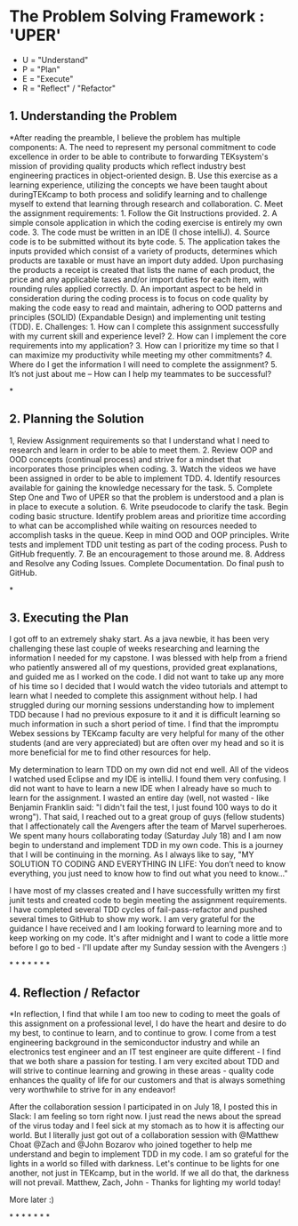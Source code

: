 <h1>The Problem Solving Framework : 'UPER'</h1>

- U = "Understand"
- P = "Plan"
- E = "Execute"
- R = "Reflect" / "Refactor"

<h2>1. Understanding the Problem</h2>
*After reading the preamble, I believe the problem has multiple components:
A. The need to represent my personal commitment to code excellence in order to 
be able to contribute to forwarding TEKsystem's mission of providing quality products 
which reflect industry best engineering practices in object-oriented design.
B. Use this exercise as a learning experience, utilizing the concepts we have been taught 
about duringTEKcamp to both process and solidify learning and to challenge myself
to extend that learning through research and collaboration.
C. Meet the assignment requirements:
1. Follow the Git Instructions provided.
2. A simple console application in which the coding exercise is entirely my own code.
3. The code must be written in an IDE (I chose intelliJ).
4. Source code is to be submitted without its byte code.
5. The application takes the inputs provided which consist of a variety of products, determines
which products are taxable or must have an import duty added. Upon purchasing the 
products a receipt is created that lists the name of each product, the price and any applicable taxes and/or import duties for each item, with rounding rules applied correctly.
D. An important aspect to be held in consideration during the coding process is to focus on code quality by making the code easy to read and maintain, adhering to OOD patterns and principles (SOLID) (Expandable Design) and implementing unit testing (TDD). 
E. Challenges:
1. How can I complete this assignment successfully with my current skill and experience level?
2. How can I implement the core requirements into my application?
3. How can I prioritize my time so that I can maximize my productivity while meeting my other commitments?
4. Where do I get the information I will need to complete the assignment?
5. It’s not just about me – How can I help my teammates to be successful?

\*

<h2>
    2. Planning the Solution
</h2>
1, Review Assignment requirements so that I understand what I need to research and learn in order to be able to meet them.
2. Review OOP and OOD concepts (continual process) and strive for a mindset that incorporates those principles when coding.
3. Watch the videos we have been assigned in order to be able to implement TDD.
4. Identify resources available for gaining the knowledge necessary for the task.
5. Complete Step One and Two of UPER so that the problem is understood and a plan is in place to execute a solution.
6. Write pseudocode to clarify the task. Begin coding basic structure. Identify problem areas and prioritize time according to what can be accomplished while waiting on resources needed to accomplish tasks in the queue. Keep in mind OOD and OOP principles. Write tests and implement TDD unit testing as part of the coding process. Push to GitHub frequently.
7. Be an encouragement to those around me.
8. Address and Resolve any Coding Issues. Complete Documentation. Do final push to GitHub.

\*

<h2>
    3. Executing the Plan
</h2>
I got off to an extremely shaky start. As a java newbie, it has been very challenging these last couple of weeks researching and learning the information I needed for my capstone. I was blessed with help from a friend who patiently answered all of my questions, provided great explanations, and guided me as I worked on the code. I did not want to take up any more of his time so I decided that I would watch the video tutorials and attempt to learn what I needed to complete this assignment without help. I had struggled during our morning sessions understanding how to implement TDD because I had no previous exposure to it and it is difficult learning so much information in such a short period of time. I find that the impromptu Webex sessions by TEKcamp faculty are very helpful for many of the other students (and are very appreciated) but are often over my head and so it is more beneficial for me to find other resources for help. 

My determination to learn TDD on my own did not end well. All of the videos I watched used Eclipse and my IDE is intelliJ. I found them very confusing. I did not want to have to learn a new IDE when I already have so much to learn for the assignment. I wasted an entire day (well, not wasted - like Benjamin Franklin said: "I didn't fail the test, I just found 100 ways to do it wrong"). That said, I reached out to a great group of guys (fellow students) that I affectionately call the Avengers after the team of Marvel superheroes. We spent many hours collaborating today (Saturday July 18) and I am now begin to understand and implement TDD in my own code. This is a journey that I will be continuing in the morning. As I always like to say, "MY SOLUTION TO CODING AND EVERYTHING IN LIFE: You don’t need to know everything, you just need to know how to find out what you need to know..."

I have most of my classes created and I have successfully written my first junit tests and created code to begin meeting the assignment requirements. I have completed several TDD cycles of fail-pass-refactor and pushed several times to GitHub to show my work. I am very grateful for the guidance I have received and I am looking forward to learning more and to keep working on my code. It's after midnight and I want to code a little more before I go to bed - I'll update after my Sunday session with the Avengers :)

\* \* \* \* \* \* \*

<h2>
    4. Reflection / Refactor
</h2>
*In  reflection, I find that while I am too new to coding to meet the goals of this assignment on a professional level, I do have the heart and desire to do my best, to continue to learn, and to continue to grow. I come from a test engineering background in the semiconductor industry and while an electronics test engineer and an IT test engineer are quite different - I find that we both share a passion for testing. I am very excited about TDD and will strive to continue learning and growing in these areas - quality code enhances the quality of life for our customers and that is always something very worthwhile to strive for in any endeavor!

After the collaboration session I participated in on July 18, I posted this in Slack:
I am feeling so torn right now. I just read the news about the spread of the virus today and I feel sick at my stomach as to how it is affecting our world. But I literally just got out of a collaboration session with @Matthew Choat @Zach and @John Bozarov who joined together to help me understand and begin to implement TDD in my code. I am so grateful for the lights in a world so filled with darkness. Let's continue to be lights for one another, not just in TEKcamp, but in the world. If we all do that, the darkness will not prevail. Matthew, Zach, John - Thanks for lighting my world today!

More later :) 

\* \* \* \* \* \* \*
